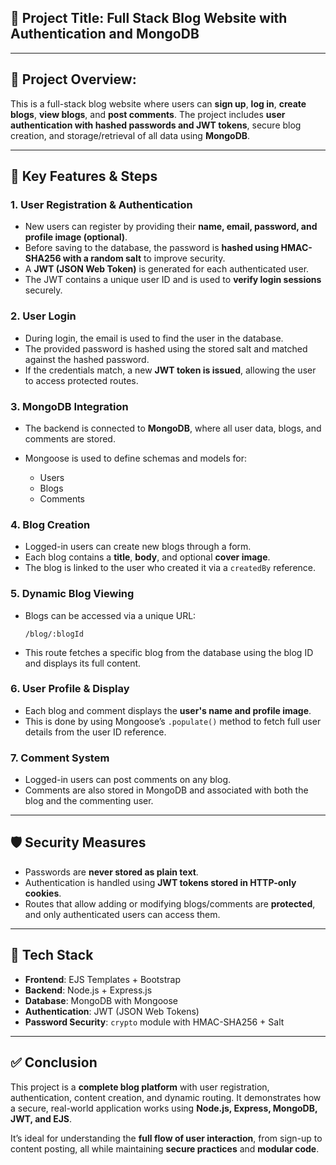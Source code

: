 
## 📝 Project Title: Full Stack Blog Website with Authentication and MongoDB

---

## 🚀 Project Overview:

This is a full-stack blog website where users can **sign up**, **log in**, **create blogs**, **view blogs**, and **post comments**. The project includes **user authentication with hashed passwords and JWT tokens**, secure blog creation, and storage/retrieval of all data using **MongoDB**.

---

## 🔧 Key Features & Steps

### 1. **User Registration & Authentication**

* New users can register by providing their **name, email, password, and profile image (optional)**.
* Before saving to the database, the password is **hashed using HMAC-SHA256 with a random salt** to improve security.
* A **JWT (JSON Web Token)** is generated for each authenticated user.
* The JWT contains a unique user ID and is used to **verify login sessions** securely.

### 2. **User Login**

* During login, the email is used to find the user in the database.
* The provided password is hashed using the stored salt and matched against the hashed password.
* If the credentials match, a new **JWT token is issued**, allowing the user to access protected routes.

### 3. **MongoDB Integration**

* The backend is connected to **MongoDB**, where all user data, blogs, and comments are stored.
* Mongoose is used to define schemas and models for:

  * Users
  * Blogs
  * Comments

### 4. **Blog Creation**

* Logged-in users can create new blogs through a form.
* Each blog contains a **title**, **body**, and optional **cover image**.
* The blog is linked to the user who created it via a `createdBy` reference.

### 5. **Dynamic Blog Viewing**

* Blogs can be accessed via a unique URL:

  ```
  /blog/:blogId
  ```
* This route fetches a specific blog from the database using the blog ID and displays its full content.

### 6. **User Profile & Display**

* Each blog and comment displays the **user's name and profile image**.
* This is done by using Mongoose’s `.populate()` method to fetch full user details from the user ID reference.

### 7. **Comment System**

* Logged-in users can post comments on any blog.
* Comments are also stored in MongoDB and associated with both the blog and the commenting user.

---

## 🛡️ Security Measures

* Passwords are **never stored as plain text**.
* Authentication is handled using **JWT tokens stored in HTTP-only cookies**.
* Routes that allow adding or modifying blogs/comments are **protected**, and only authenticated users can access them.

---

## 🧱 Tech Stack

* **Frontend**: EJS Templates + Bootstrap
* **Backend**: Node.js + Express.js
* **Database**: MongoDB with Mongoose
* **Authentication**: JWT (JSON Web Tokens)
* **Password Security**: `crypto` module with HMAC-SHA256 + Salt

---

## ✅ Conclusion

This project is a **complete blog platform** with user registration, authentication, content creation, and dynamic routing. It demonstrates how a secure, real-world application works using **Node.js, Express, MongoDB, JWT, and EJS**.

It’s ideal for understanding the **full flow of user interaction**, from sign-up to content posting, all while maintaining **secure practices** and **modular code**.


